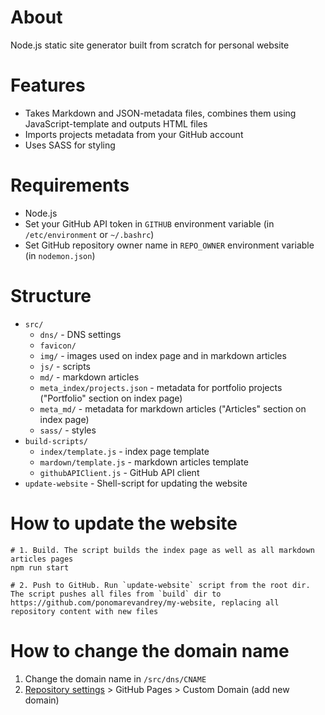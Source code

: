 # About
Node.js static site generator built from scratch for personal website

# Features

* Takes Markdown and JSON-metadata files, combines them using JavaScript-template and outputs HTML files
* Imports projects metadata from your GitHub account 
* Uses SASS for styling

# Requirements

* Node.js
* Set your GitHub API token in `GITHUB` environment variable (in `/etc/environment` or `~/.bashrc`)
* Set GitHub repository owner name in `REPO_OWNER` environment variable (in `nodemon.json`)

# Structure

* `src/`
  * `dns/` - DNS settings
  * `favicon/`
  * `img/` - images used on index page and in markdown articles
  * `js/` - scripts
  * `md/` - markdown articles
  * `meta_index/projects.json` - metadata for portfolio projects ("Portfolio" section on index page)
  * `meta_md/` - metadata for markdown articles ("Articles" section on index page)
  * `sass/` - styles
* `build-scripts/`
  * `index/template.js` - index page template
  * `mardown/template.js` - markdown articles template
  * `githubAPIClient.js` - GitHub API client
* `update-website` - Shell-script for updating the website

# How to update the website

```shell
# 1. Build. The script builds the index page as well as all markdown articles pages
npm run start

# 2. Push to GitHub. Run `update-website` script from the root dir. The script pushes all files from `build` dir to https://github.com/ponomarevandrey/my-website, replacing all repository content with new files
```

# How to change the domain name
1. Change the domain name in `/src/dns/CNAME` 
2. [Repository settings](https://github.com/ponomarevandrey/my-website/settings) > GitHub Pages > Custom Domain (add new domain)

